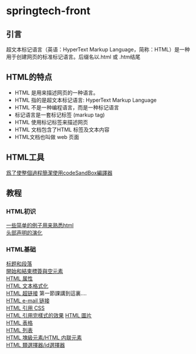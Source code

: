 # springtech-front
## 引言
超文本标记语言（英语：HyperText Markup Language，简称：HTML）是一种用于创建网页的标准标记语言。后缀名以.html 或 .htm结尾

## HTML的特点
- HTML 是用来描述网页的一种语言。  
- HTML 指的是超文本标记语言: HyperText Markup Language  
- HTML 不是一种编程语言，而是一种标记语言  
- 标记语言是一套标记标签 (markup tag)  
- HTML 使用标记标签来描述网页  
- HTML 文档包含了HTML 标签及文本内容  
- HTML文档也叫做 web 页面  
## HTML工具
[爲了使整個過程簡潔使用codeSandBox編譯器](https://codesandbox.io/s/vanilla)

## 教程
### HTML初识
[一些简单的例子用来熟悉html](./HTML/src/01.html)   
[头部声明的演化](./HTML/markdown/01.md) 


### HTML基础
[标题和段落](./HTML/src/02.html)   
[開始和結束標簽與空元素](./HTML/src/03.html)  
[HTML 属性](./HTML/src/04.html)  
[HTML 文本格式化](./HTML/src/05.html)  
[HTML 超链接](./HTML/src/06.html)  第一節課講到這裏....      
[HTML e-mail 链接](./HTML/src/07.html)  
[HTML 引用 CSS](./HTML/src/08.html)  
[HTML 引用完樣式的效果](./HTML/src/09.html)
[HTML 圖片](./HTML/src/10.html)  
[HTML 表格](./HTML/src/11.html)  
[HTML 列表](./HTML/src/12.html)  
[HTML 塊級元素/HTML 内联元素](./HTML/markdown/02.md)  
[HTML 類選擇器/id選擇器](./HTML/src/13.html)  

